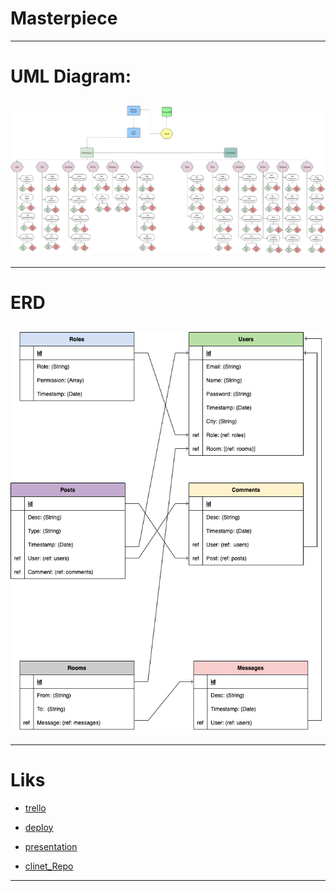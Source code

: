 # Masterpiece

---

# UML Diagram:

## ![umld](https://github.com/MP-Project-Ghadier/server/blob/main/UML.png?raw=true)

---

# ERD

## ![erd](https://github.com/MP-Project-Ghadier/server/blob/main/ERD.png?raw=true)

---

# Liks

- [trello](https://trello.com/b/tkoa9kQQ/mp-project-ghadier)
- [deploy](https://id.heroku.com/login)

- [presentation](www.nothing.com)
- [clinet_Repo](https://github.com/MP-Project-Ghadier/client)

---
